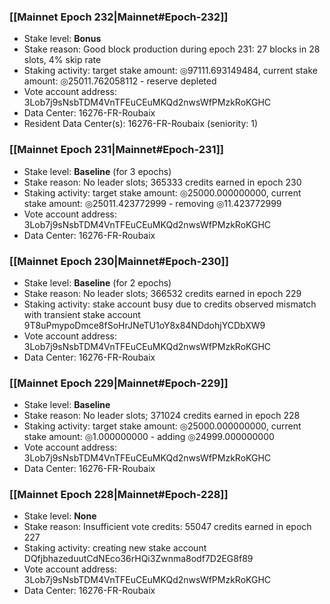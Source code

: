 ### [[Mainnet Epoch 232|Mainnet#Epoch-232]]
* Stake level: **Bonus**
* Stake reason: Good block production during epoch 231: 27 blocks in 28 slots, 4% skip rate
* Staking activity: target stake amount: ◎97111.693149484, current stake amount: ◎25011.762058112 - reserve depleted
* Vote account address: 3Lob7j9sNsbTDM4VnTFEuCEuMKQd2nwsWfPMzkRoKGHC
* Data Center: 16276-FR-Roubaix
* Resident Data Center(s): 16276-FR-Roubaix (seniority: 1)
### [[Mainnet Epoch 231|Mainnet#Epoch-231]]
* Stake level: **Baseline** (for 3 epochs)
* Stake reason: No leader slots; 365333 credits earned in epoch 230
* Staking activity: target stake amount: ◎25000.000000000, current stake amount: ◎25011.423772999 - removing ◎11.423772999
* Vote account address: 3Lob7j9sNsbTDM4VnTFEuCEuMKQd2nwsWfPMzkRoKGHC
* Data Center: 16276-FR-Roubaix
### [[Mainnet Epoch 230|Mainnet#Epoch-230]]
* Stake level: **Baseline** (for 2 epochs)
* Stake reason: No leader slots; 366532 credits earned in epoch 229
* Staking activity: stake account busy due to credits observed mismatch with transient stake account 9T8uPmypoDmce8fSoHrJNeTU1oY8x84NDdohjYCDbXW9
* Vote account address: 3Lob7j9sNsbTDM4VnTFEuCEuMKQd2nwsWfPMzkRoKGHC
* Data Center: 16276-FR-Roubaix
### [[Mainnet Epoch 229|Mainnet#Epoch-229]]
* Stake level: **Baseline**
* Stake reason: No leader slots; 371024 credits earned in epoch 228
* Staking activity: target stake amount: ◎25000.000000000, current stake amount: ◎1.000000000 - adding ◎24999.000000000
* Vote account address: 3Lob7j9sNsbTDM4VnTFEuCEuMKQd2nwsWfPMzkRoKGHC
* Data Center: 16276-FR-Roubaix
### [[Mainnet Epoch 228|Mainnet#Epoch-228]]
* Stake level: **None**
* Stake reason: Insufficient vote credits: 55047 credits earned in epoch 227
* Staking activity: creating new stake account DQfjbhazeduutCdNEco36rHQi3Zwnma8odf7D2EG8f89
* Vote account address: 3Lob7j9sNsbTDM4VnTFEuCEuMKQd2nwsWfPMzkRoKGHC
* Data Center: 16276-FR-Roubaix